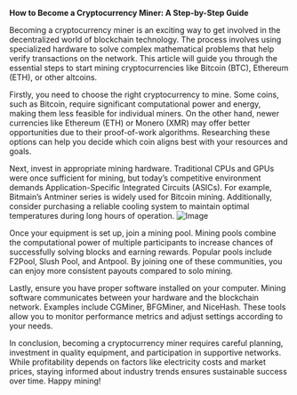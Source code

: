 **How to Become a Cryptocurrency Miner: A Step-by-Step Guide**

Becoming a cryptocurrency miner is an exciting way to get involved in the decentralized world of blockchain technology. The process involves using specialized hardware to solve complex mathematical problems that help verify transactions on the network. This article will guide you through the essential steps to start mining cryptocurrencies like Bitcoin (BTC), Ethereum (ETH), or other altcoins.

Firstly, you need to choose the right cryptocurrency to mine. Some coins, such as Bitcoin, require significant computational power and energy, making them less feasible for individual miners. On the other hand, newer currencies like Ethereum (ETH) or Monero (XMR) may offer better opportunities due to their proof-of-work algorithms. Researching these options can help you decide which coin aligns best with your resources and goals.

Next, invest in appropriate mining hardware. Traditional CPUs and GPUs were once sufficient for mining, but today’s competitive environment demands Application-Specific Integrated Circuits (ASICs). For example, Bitmain’s Antminer series is widely used for Bitcoin mining. Additionally, consider purchasing a reliable cooling system to maintain optimal temperatures during long hours of operation. ![Image](https://github.com/user-attachments/assets/057c907c-805e-4310-a052-f5031067f3de)

Once your equipment is set up, join a mining pool. Mining pools combine the computational power of multiple participants to increase chances of successfully solving blocks and earning rewards. Popular pools include F2Pool, Slush Pool, and Antpool. By joining one of these communities, you can enjoy more consistent payouts compared to solo mining.

Lastly, ensure you have proper software installed on your computer. Mining software communicates between your hardware and the blockchain network. Examples include CGMiner, BFGMiner, and NiceHash. These tools allow you to monitor performance metrics and adjust settings according to your needs.

In conclusion, becoming a cryptocurrency miner requires careful planning, investment in quality equipment, and participation in supportive networks. While profitability depends on factors like electricity costs and market prices, staying informed about industry trends ensures sustainable success over time. Happy mining!